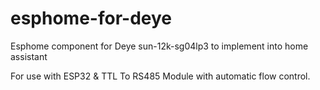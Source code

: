 # esphome-for-deye
Esphome component for Deye sun-12k-sg04lp3 to implement into home assistant

For use with ESP32 & TTL To RS485 Module with automatic flow control.

